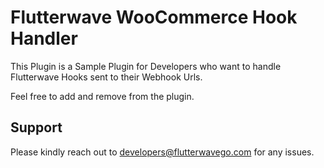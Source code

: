 # Flutterwave WooCommerce Hook Handler

This Plugin is a Sample Plugin for Developers who want to handle Flutterwave Hooks sent to their Webhook Urls.

Feel free to add and remove from the plugin.

## Support 

Please kindly reach out to developers@flutterwavego.com for any issues.

